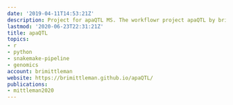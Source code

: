 ```yaml
---
date: '2019-04-11T14:53:21Z'
description: Project for apaQTL MS. The workflowr project apaQTL by brimittleman
lastmod: '2020-06-23T22:31:21Z'
title: apaQTL
topics:
- r
- python
- snakemake-pipeline
- genomics
account: brimittleman
website: https://brimittleman.github.io/apaQTL/
publications:
- mittleman2020
---
```


